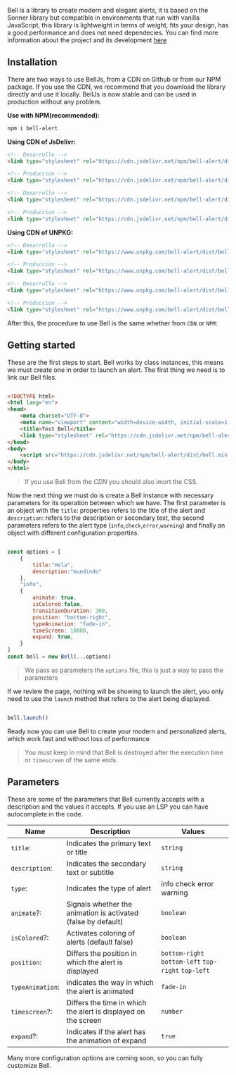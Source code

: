 Bell is a library to create modern and elegant alerts, it is based on the Sonner library but compatible in environments that run with vanilla JavaScript, this library is lightweight in terms of weight, fits your design, has a good performance and does not need dependecies. You can find more information about the project and its development [here](https://github.com/Dsgnr-JM/bell)

## Installation

There are two ways to use BellJs, from a CDN on Github or from our NPM package. If you use the CDN, we recommend that you download the library directly and use it locally. BellJs is now stable and can be used in production without any problem.

**Use with NPM(recommended):**

```bash
npm i bell-alert
```

**Using CDN of JsDelivr:**

```html
<!-- Desarrollo -->
<link type="stylesheet" rel="https://cdn.jsdelivr.net/npm/bell-alert/dist/bell.js"/>

<!-- Produccion -->
<link type="stylesheet" rel="https://cdn.jsdelivr.net/npm/bell-alert/dist/bell.min.js"/>
```

```html
<!-- Desarrollo -->
<link type="stylesheet" rel="https://cdn.jsdelivr.net/npm/bell-alert/dist/bell.css"/>

<!-- Produccion -->
<link type="stylesheet" rel="https://cdn.jsdelivr.net/npm/bell-alert/dist/bell.min.css"/>
```

**Using CDN of UNPKG:**

```html
<!-- Desarrollo -->
<link type="stylesheet" rel="https://www.unpkg.com/bell-alert/dist/bell.js"/>

<!-- Produccion -->
<link type="stylesheet" rel="https://www.unpkg.com/bell-alert/dist/bell.min.js"/>
```

```html
<!-- Desarrollo -->
<link type="stylesheet" rel="https://www.unpkg.com/bell-alert/dist/bell.css"/>

<!-- Produccion -->
<link type="stylesheet" rel="https://www.unpkg.com/bell-alert/dist/bell.min.css"/>
```

After this, the procedure to use Bell is the same whether from `CDN` or `NPM`:

## Getting started

These are the first steps to start. Bell works by class instances, this means we must create one in order to launch an alert. The first thing we need is to link our Bell files.

```html

<!DOCTYPE html>
<html lang="en">
<head>
    <meta charset="UTF-8">
    <meta name="viewport" content="width=device-width, initial-scale=1.0">
    <title>Test Bell</title>
    <link type="stylesheet" rel="https://cdn.jsdelivr.net/npm/bell-alert/dist/bell.min.css"/>
</head>
<body>
    <script src="https://cdn.jsdelivr.net/npm/bell-alert/dist/bell.min.js"></script>
</body>
</html>

```

> If you use Bell from the *CDN* you should also imort the CSS.

Now the next thing we must do is create a Bell instance with necessary parameters for its operation between which we have. The first parameter is an object with the `title`: properties refers to the title of the alert and `description`: refers to the description or secondary text, the second parameters refers to the alert type (`info`,`check`,`error`,`warning`) and finally an object with different configuration properties.

```js

const options = [
    {
        title:"Hola",
        description:"mundindo"
    },
    "info",
    {
        animate: true,
        isColored:false,
        transitionDuration: 300,
        position: "bottom-right",
        typeAnimation: "fade-in",
        timeScreen: 10000,
        expand: true,
    }
]
const bell = new Bell(...options)


```

> We pass as parameters the `options` file, this is just a way to pass the parameters

If we review the page, nothing will be showing to launch the alert, you only need to use the `launch` method that refers to the alert being displayed.


```js

bell.launch()

```
Ready now you can use Bell to create your modern and personalized alerts, which work fast and without loss of performance

> You must keep in mind that Bell is destroyed after the execution time or `timescreen` of the same ends.

## Parameters

These are some of the parameters that Bell currently accepts with a description and the values it accepts. If you use an LSP you can have autocomplete in the code.

|Name|Description|Values|
|---|---|---|
|`title`:|Indicates the primary text or title|`string`|
|`description`:|Indicates the secondary text or subtitle|`string`|
|`type`:|Indicates the type of alert| info check error warning |
|`animate`?:|Signals whether the animation is activated (false by default)|`boolean`|
|`isColored`?:|Activates coloring of alerts (default false)|`boolean`|
|`position`:|Differs the position in which the alert is displayed|`bottom-right` `bottom-left` `top-right` `top-left`|
|`typeAnimation`:|indicates the way in which the alert is animated|`fade-in`|
|`timescreen`?:|Differs the time in which the alert is displayed on the screen|`number`|
|`expand`?:|Indicates if the alert has the animation of expand|`true`|

Many more configuration options are coming soon, so you can fully customize Bell.

